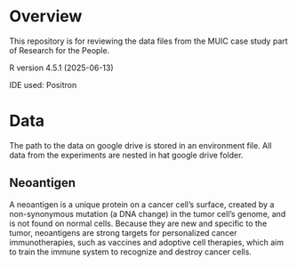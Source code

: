 
<!-- README.md is generated from README.Rmd. Please edit that file -->

# Overview

This repository is for reviewing the data files from the MUIC case study
part of Research for the People.

R version 4.5.1 (2025-06-13)

IDE used: Positron

# Data

The path to the data on google drive is stored in an environment file.
All data from the experiments are nested in hat google drive folder.

## Neoantigen

A neoantigen is a unique protein on a cancer cell’s surface, created by
a non-synonymous mutation (a DNA change) in the tumor cell’s genome, and
is not found on normal cells. Because they are new and specific to the
tumor, neoantigens are strong targets for personalized cancer
immunotherapies, such as vaccines and adoptive cell therapies, which aim
to train the immune system to recognize and destroy cancer cells.
